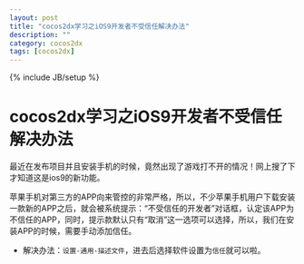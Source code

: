 ```yaml
---
layout: post
title: "cocos2dx学习之iOS9开发者不受信任解决办法"
description: ""
category: cocos2dx
tags: [cocos2dx]
---
```

{% include JB/setup %}

cocos2dx学习之iOS9开发者不受信任解决办法
===============

最近在发布项目并且安装手机的时候，竟然出现了游戏打不开的情况！网上搜了下才知道这是ios9的新功能。


苹果手机对第三方的APP向来管控的非常严格，所以，不少苹果手机用户下载安装一款新的APP之后，就会被系统提示：“不受信任的开发者”对话框，认定该APP为不信任的APP，同时，提示款默认只有“取消”这一选项可以选择，所以，我们在安装APP的时候，需要手动添加信任。


 - 解决办法：`设置-通用-描述文件`，进去后选择软件设置为`信任`就可以啦。